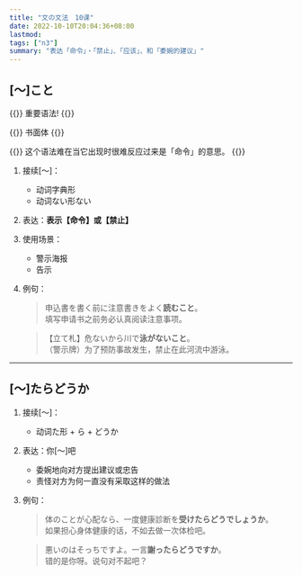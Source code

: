 ```yaml
---
title: "文の文法　10课"
date: 2022-10-10T20:04:36+08:00
lastmod: 
tags: ["n3"]
summary: "表达「命令」・「禁止」、「应该」、和「委婉的建议」"
---
```


## [〜]こと
{{<badge>}}
重要语法!
{{</badge>}}

{{<badge>}}
书面体
{{</badge>}}

{{<alert>}}
这个语法难在当它出现时很难反应过来是「命令」的意思。
{{</alert>}}

1. 接续[〜]：
    - 动词字典形
    - 动词ない形ない
2. 表达：**表示【命令】或【禁止】**
3. 使用场景：
    - 警示海报
    - 告示  
3. 例句：
    > 申込書を書く前に注意書きをよく**読むこと**。  
    填写申请书之前务必认真阅读注意事项。

    > 【立て札】危ないから川で**泳がないこと**。  
    （警示牌）为了预防事故发生，禁止在此河流中游泳。

---
## [〜]たらどうか
1. 接续[〜]：
    - 动词た形 + ら + どうか
2. 表达：你[〜]吧
    - 委婉地向对方提出建议或忠告
    - 责怪对方为何一直没有采取这样的做法
3. 例句：
    > 体のことが心配なら、一度健康診断を**受けたらどうでしょうか**。  
    如果担心身体健康的话，不如去做一次体检吧。

    > 悪いのはそっちですよ。一言**謝ったらどうですか**。  
    错的是你呀。说句对不起吧？
